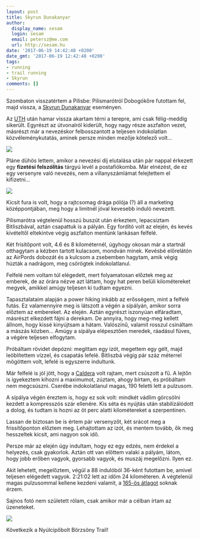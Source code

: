 ```yaml
---
layout: post
title: Skyrun Dunakanyar
author:
  display_name: sesam
  login: sesam
  email: petersz@me.com
  url: http://sesam.hu
date: '2017-06-19 14:42:48 +0200'
date_gmt: '2017-06-19 12:42:48 +0200'
tags:
- running
- trail running
- Skyrun
comments: []
---
```


Szombaton visszatértem a Pilisbe: Pilismarótról Dobogókőre futottam fel, majd vissza, a [Skyrun Dunakanyar](http://skyrun.hu/dunakanyar/) eseményen.

Az [UTH](/2017/06/08/salomon-ultra-trail-hungary) után hamar vissza akartam térni a terepre, ami csak félig-meddig sikerült. Egyrészt az útvonalról kiderült, hogy nagy része aszfalton vezet, másrészt már a nevezéskor felbosszantott a teljesen indokolatlan közvéleménykutatás, aminek persze minden mezője kötelező volt…

![](http://sesam.hu/wp-content/uploads/2017/06/Screen-Shot-2017-06-19-at-14.06.52-1024x810.png)

Pláne dühös lettem, amikor a nevezési díj elutalása után pár nappal érkezett egy **fizetési felszólítás** tárgyú levél a postafiókomba. Már elnézést, de ez egy versenyre való nevezés, nem a villanyszámlámat felejtettem el kifizetni…

![](http://sesam.hu/wp-content/uploads/2017/06/Screen-Shot-2017-06-19-at-14.15.02-1024x102.png)

Kicsit fura is volt, hogy a rajtcsomag drága pólója (?) áll a marketing középpontjában, meg hogy a limitnél jóval kevesebb induló nevezett.

Pilismarótra végtelenül hosszú buszút után érkeztem, lepacsiztam Bitliszbával, aztán csapattuk is a pályán. Egy fordító volt az elején, és kevés kivételtől eltekintve végig aszfalton mentünk lankásan felfelé.

Két frisítőpont volt, 4.6 és 8 kilométernél, úgyhogy okosan már a startnál otthagytam a kézben tartott kulacsom, mondván minek. Kevésbé előrelátón az AirPords dobozát és a kulcsom a zsebemben hagytam, amik végig húzták a nadrágom, meg csörögtek indokolatlanul.

Felfelé nem voltam túl elégedett, mert folyamatosan előztek meg az emberek, de az órára nézve azt láttam, hogy hat peren belüli kilométereket megyek, amikkel amúgy teljesen ki tudtam egyezni.

Tapasztalataim alapján a power hiking inkább az erősségem, mint a felfelé futás. Ez valamennyire meg is látszott a végén a sípályán, amikor sorra előztem az embereket. Az elején. Aztán egyrészt iszonyúan elfáradtam, másrészt elkezdett fájni a derekam. De annyira, hogy meg-meg kellett állnom, hogy kissé kinyújtsam a hátam. Valószínű, valamit rosszul csináltam a mászás közben… Amúgy a sípálya elépesztően meredek, ráadásul füves, a végére teljesen elfogytam.

Próbáltam rövidet depózni: megittam egy izót, megettem egy gélt, majd leöblítettem vízzel, és csapatás lefelé. Bitliszbá végig pár száz méterrel mögöttem volt, lefelé is egyszerre indultunk.

Már felfelé is jól jött, hogy a [Caldera](http://sesam.hu/2017/06/12/brooks-caldera) volt rajtam, mert csúszott a fű. A lejtőn is igyekeztem kihozni a maximumot, zúztam, ahogy bírtam, és próbáltam nem megcsúszni. Cserébe indokolatlanul magas, 190 feletti lett a pulzusom.

A sípálya végén éreztem is, hogy ez sok volt: mindkét vádlim görcsölni kezdett a kompresszós szár ellenére. Kis séta és nyújtás után stabilizálódott a dolog, és tudtam is hozni az öt perc alatti kilométereket a szerpentinen.

Lassan de biztosan be is értem pár versenyzőt, két srácot meg a frissítőponton előztem meg. Lehajtottam az izót, és mentem tovább, ők meg hesszeltek kicsit, ami nagyon sok idő.

Persze már az elején úgy indultam, hogy ez egy edzés, nem érdekel a helyezés, csak gyakorlok. Aztán ott van előttem valaki a pályám, látom, hogy jobb erőben vagyok, gyorsabb vagyok, és muszáj megelőzni. Ilyen ez.

Akit lehetett, megelőztem, végül a 88 indulóból 36-ként futottam be, amivel teljesen elégedett vagyok. 2:21:02 lett az időm 24 kilométeren. A végtelenül magas pulzusommal kellene kezdeni valamit, a [165-ös átlagot](https://www.strava.com/activities/1040667667) soknak érzem.

Sajnos fotó nem született rólam, csak amikor már a célban írtam az üzeneteket.

![](http://sesam.hu/wp-content/uploads/2017/06/DSC_6186-1024x684.jpg)

Következik a Nyúlcipőbolt Börzsöny Trail!
